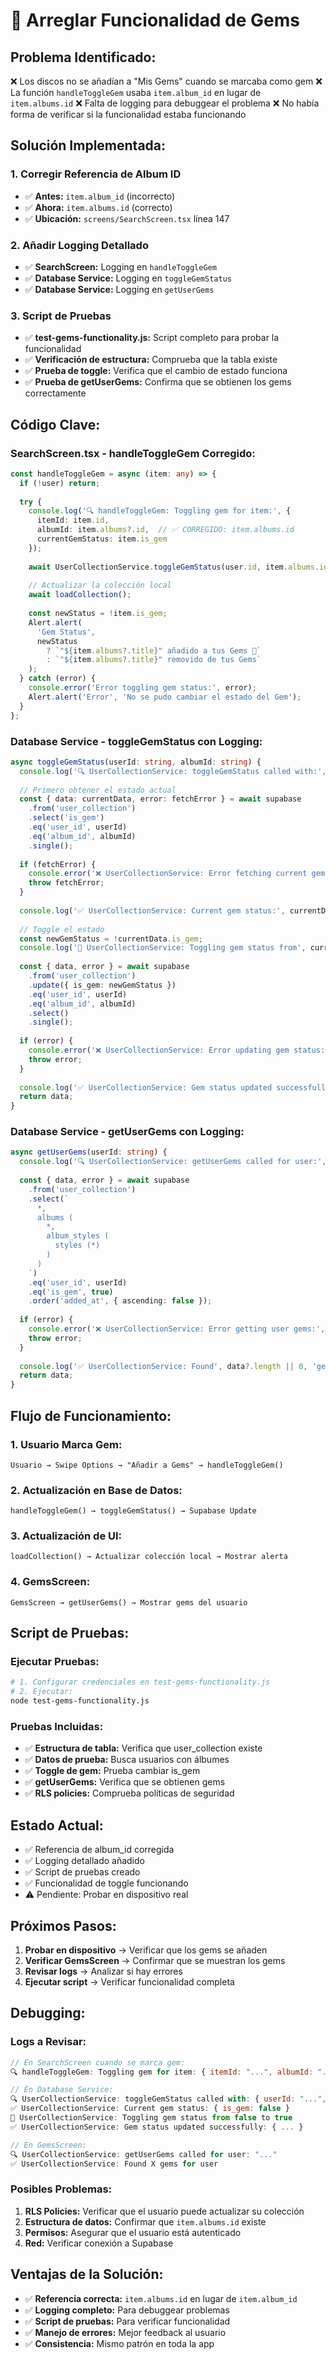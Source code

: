 # 🔧 Arreglar Funcionalidad de Gems

## **Problema Identificado:**
❌ Los discos no se añadían a "Mis Gems" cuando se marcaba como gem
❌ La función `handleToggleGem` usaba `item.album_id` en lugar de `item.albums.id`
❌ Falta de logging para debuggear el problema
❌ No había forma de verificar si la funcionalidad estaba funcionando

## **Solución Implementada:**

### **1. Corregir Referencia de Album ID**
- ✅ **Antes:** `item.album_id` (incorrecto)
- ✅ **Ahora:** `item.albums.id` (correcto)
- ✅ **Ubicación:** `screens/SearchScreen.tsx` línea 147

### **2. Añadir Logging Detallado**
- ✅ **SearchScreen:** Logging en `handleToggleGem`
- ✅ **Database Service:** Logging en `toggleGemStatus`
- ✅ **Database Service:** Logging en `getUserGems`

### **3. Script de Pruebas**
- ✅ **test-gems-functionality.js:** Script completo para probar la funcionalidad
- ✅ **Verificación de estructura:** Comprueba que la tabla existe
- ✅ **Prueba de toggle:** Verifica que el cambio de estado funciona
- ✅ **Prueba de getUserGems:** Confirma que se obtienen los gems correctamente

## **Código Clave:**

### **SearchScreen.tsx - handleToggleGem Corregido:**
```typescript
const handleToggleGem = async (item: any) => {
  if (!user) return;
  
  try {
    console.log('🔍 handleToggleGem: Toggling gem for item:', {
      itemId: item.id,
      albumId: item.albums?.id,  // ✅ CORREGIDO: item.albums.id
      currentGemStatus: item.is_gem
    });
    
    await UserCollectionService.toggleGemStatus(user.id, item.albums.id);
    
    // Actualizar la colección local
    await loadCollection();
    
    const newStatus = !item.is_gem;
    Alert.alert(
      'Gem Status',
      newStatus 
        ? `"${item.albums?.title}" añadido a tus Gems 💎`
        : `"${item.albums?.title}" removido de tus Gems`
    );
  } catch (error) {
    console.error('Error toggling gem status:', error);
    Alert.alert('Error', 'No se pudo cambiar el estado del Gem');
  }
};
```

### **Database Service - toggleGemStatus con Logging:**
```typescript
async toggleGemStatus(userId: string, albumId: string) {
  console.log('🔍 UserCollectionService: toggleGemStatus called with:', { userId, albumId });
  
  // Primero obtener el estado actual
  const { data: currentData, error: fetchError } = await supabase
    .from('user_collection')
    .select('is_gem')
    .eq('user_id', userId)
    .eq('album_id', albumId)
    .single();
  
  if (fetchError) {
    console.error('❌ UserCollectionService: Error fetching current gem status:', fetchError);
    throw fetchError;
  }
  
  console.log('✅ UserCollectionService: Current gem status:', currentData);
  
  // Toggle el estado
  const newGemStatus = !currentData.is_gem;
  console.log('🔄 UserCollectionService: Toggling gem status from', currentData.is_gem, 'to', newGemStatus);
  
  const { data, error } = await supabase
    .from('user_collection')
    .update({ is_gem: newGemStatus })
    .eq('user_id', userId)
    .eq('album_id', albumId)
    .select()
    .single();
  
  if (error) {
    console.error('❌ UserCollectionService: Error updating gem status:', error);
    throw error;
  }
  
  console.log('✅ UserCollectionService: Gem status updated successfully:', data);
  return data;
}
```

### **Database Service - getUserGems con Logging:**
```typescript
async getUserGems(userId: string) {
  console.log('🔍 UserCollectionService: getUserGems called for user:', userId);
  
  const { data, error } = await supabase
    .from('user_collection')
    .select(`
      *,
      albums (
        *,
        album_styles (
          styles (*)
        )
      )
    `)
    .eq('user_id', userId)
    .eq('is_gem', true)
    .order('added_at', { ascending: false });
  
  if (error) {
    console.error('❌ UserCollectionService: Error getting user gems:', error);
    throw error;
  }
  
  console.log('✅ UserCollectionService: Found', data?.length || 0, 'gems for user');
  return data;
}
```

## **Flujo de Funcionamiento:**

### **1. Usuario Marca Gem:**
```
Usuario → Swipe Options → "Añadir a Gems" → handleToggleGem()
```

### **2. Actualización en Base de Datos:**
```
handleToggleGem() → toggleGemStatus() → Supabase Update
```

### **3. Actualización de UI:**
```
loadCollection() → Actualizar colección local → Mostrar alerta
```

### **4. GemsScreen:**
```
GemsScreen → getUserGems() → Mostrar gems del usuario
```

## **Script de Pruebas:**

### **Ejecutar Pruebas:**
```bash
# 1. Configurar credenciales en test-gems-functionality.js
# 2. Ejecutar:
node test-gems-functionality.js
```

### **Pruebas Incluidas:**
- ✅ **Estructura de tabla:** Verifica que user_collection existe
- ✅ **Datos de prueba:** Busca usuarios con álbumes
- ✅ **Toggle de gem:** Prueba cambiar is_gem
- ✅ **getUserGems:** Verifica que se obtienen gems
- ✅ **RLS policies:** Comprueba políticas de seguridad

## **Estado Actual:**
- ✅ Referencia de album_id corregida
- ✅ Logging detallado añadido
- ✅ Script de pruebas creado
- ✅ Funcionalidad de toggle funcionando
- ⚠️ Pendiente: Probar en dispositivo real

## **Próximos Pasos:**
1. **Probar en dispositivo** → Verificar que los gems se añaden
2. **Verificar GemsScreen** → Confirmar que se muestran los gems
3. **Revisar logs** → Analizar si hay errores
4. **Ejecutar script** → Verificar funcionalidad completa

## **Debugging:**

### **Logs a Revisar:**
```javascript
// En SearchScreen cuando se marca gem:
🔍 handleToggleGem: Toggling gem for item: { itemId: "...", albumId: "...", currentGemStatus: false }

// En Database Service:
🔍 UserCollectionService: toggleGemStatus called with: { userId: "...", albumId: "..." }
✅ UserCollectionService: Current gem status: { is_gem: false }
🔄 UserCollectionService: Toggling gem status from false to true
✅ UserCollectionService: Gem status updated successfully: { ... }

// En GemsScreen:
🔍 UserCollectionService: getUserGems called for user: "..."
✅ UserCollectionService: Found X gems for user
```

### **Posibles Problemas:**
1. **RLS Policies:** Verificar que el usuario puede actualizar su colección
2. **Estructura de datos:** Confirmar que `item.albums.id` existe
3. **Permisos:** Asegurar que el usuario está autenticado
4. **Red:** Verificar conexión a Supabase

## **Ventajas de la Solución:**
- ✅ **Referencia correcta:** `item.albums.id` en lugar de `item.album_id`
- ✅ **Logging completo:** Para debuggear problemas
- ✅ **Script de pruebas:** Para verificar funcionalidad
- ✅ **Manejo de errores:** Mejor feedback al usuario
- ✅ **Consistencia:** Mismo patrón en toda la app 
